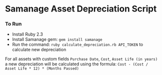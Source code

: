 # Samanage Asset Depreciation Script

### To Run
 
  - Install Ruby 2.3
  - Install Samanage gem: `gem install samanage`
  - Run the command: `ruby calculate_depreciation.rb API_TOKEN` to calculate new depreciation


  For all assets with custom fields `Purchase Date`, `Cost`, `Asset Life (in years)` a new depreciation will be calculated using the formula: `Cost - (Cost / Asset Life * 12) * (Months Passed)`
